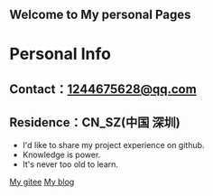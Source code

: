 ## Welcome to My personal Pages


# Personal Info
## Contact：1244675628@qq.com
## Residence：CN_SZ(中国 深圳)

- I'd like to share my project experience on github.
- Knowledge is power.
- It's never too old to learn.


[My gitee](https://gitee.com/sz-sum0755)             [My blog](https://lil-sum.github.io)


